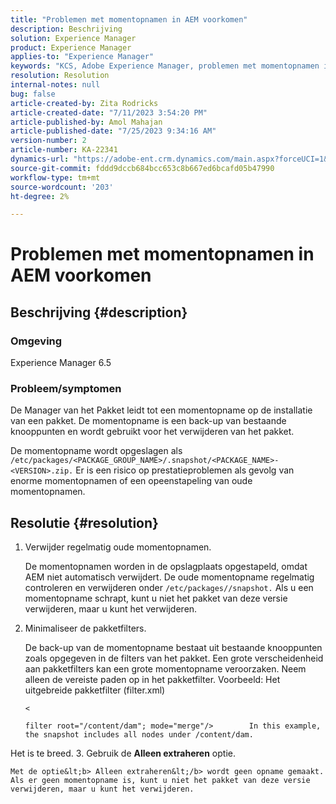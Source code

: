 ```yaml
---
title: "Problemen met momentopnamen in AEM voorkomen"
description: Beschrijving
solution: Experience Manager
product: Experience Manager
applies-to: "Experience Manager"
keywords: "KCS, Adobe Experience Manager, problemen met momentopnamen in pakketten "
resolution: Resolution
internal-notes: null
bug: false
article-created-by: Zita Rodricks
article-created-date: "7/11/2023 3:54:20 PM"
article-published-by: Amol Mahajan
article-published-date: "7/25/2023 9:34:16 AM"
version-number: 2
article-number: KA-22341
dynamics-url: "https://adobe-ent.crm.dynamics.com/main.aspx?forceUCI=1&pagetype=entityrecord&etn=knowledgearticle&id=948ec030-0320-ee11-9cbe-6045bd006239"
source-git-commit: fddd9dccb684bcc653c8b667ed6bcafd05b47990
workflow-type: tm+mt
source-wordcount: '203'
ht-degree: 2%

---
```


# Problemen met momentopnamen in AEM voorkomen

## Beschrijving {#description}


### <b>Omgeving</b>

Experience Manager 6.5



### <b>Probleem/symptomen</b>

De Manager van het Pakket leidt tot een momentopname op de installatie van een pakket. De momentopname is een back-up van bestaande knooppunten en wordt gebruikt voor het verwijderen van het pakket.

De momentopname wordt opgeslagen als `/etc/packages/<PACKAGE_GROUP_NAME>/.snapshot/<PACKAGE_NAME>-<VERSION>.zip.` Er is een risico op prestatieproblemen als gevolg van enorme momentopnamen of een opeenstapeling van oude momentopnamen.


## Resolutie {#resolution}


1. Verwijder regelmatig oude momentopnamen.

   De momentopnamen worden in de opslagplaats opgestapeld, omdat AEM niet automatisch verwijdert. De oude momentopname regelmatig controleren en verwijderen onder `/etc/packages//snapshot.` Als u een momentopname schrapt, kunt u niet het pakket van deze versie verwijderen, maar u kunt het verwijderen.


2. Minimaliseer de pakketfilters.

   De back-up van de momentopname bestaat uit bestaande knooppunten zoals opgegeven in de filters van het pakket. Een grote verscheidenheid aan pakketfilters kan een grote momentopname veroorzaken. Neem alleen de vereiste paden op in het pakketfilter. Voorbeeld: Het uitgebreide pakketfilter (filter.xml)



   `<`


   ```
   filter root="/content/dam"; mode="merge"/>        In this example, the snapshot includes all nodes under /content/dam.
   ```

Het is te breed.
3. Gebruik de <b>Alleen extraheren</b> optie.

    Met de optie&lt;b> Alleen extraheren&lt;/b> wordt geen opname gemaakt. Als er geen momentopname is, kunt u niet het pakket van deze versie verwijderen, maar u kunt het verwijderen.
    

